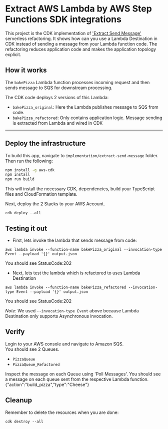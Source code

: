 # Extract  AWS Lambda by AWS Step Functions SDK integrations
This project is the CDK implementation of ['Extract Send Message'](https://serverlessland.com/refactoring-serverless/extract-send-message) serverless refactoring. It shows how can you use a Lambda Destination in CDK instead of sending a message from your Lambda function code. The refactoring reduces application code and makes the application topology explicit.


## How it works
The `bakePizza` Lambda function processes incoming request and then sends message to SQS for downstream processing.

The CDK code deploys 2 versions of this Lambda:
- `bakePizza_original`: Here the Lambda publishes message to SQS from code.
- `bakePizza_refactored`: Only contains application logic. Message sending is extracted from Lambda and wired in CDK

---
## Deploy the infrastructure


To build this app, navigate to `implementation/extract-send-message` folder. Then run the following:

```bash
npm install -g aws-cdk
npm install
npm run build
```

This will install the necessary CDK, dependencies, build your TypeScript files and CloudFormation template.

Next, deploy the 2 Stacks to your AWS Account.
``` 
cdk deploy --all
```


## Testing it out

- First, lets invoke the lambda that sends message from code:
``` 
aws lambda invoke --function-name bakePizza_original --invocation-type Event --payload '{}' output.json
```
You should see StatusCode:202

- Next, lets test the lambda which is refactored to uses Lambda Destination
 ``` 
aws lambda invoke --function-name bakePizza_refactored --invocation-type Event --payload '{}' output.json
``` 

You should see StatusCode:202     

*Note*: We used `--invocation-type Event`  above because Lambda Destination only supports Asynchronous invocation.


## Verify

Login to your AWS console and navigate to Amazon SQS.  
You should see 2 Queues.
- `PizzaQueue`
- `PizzaQueue_Refactored`

Inspect the message on each Queue using 'Poll Messages'. You should see a message on each queue sent from the respective Lambda function.
{"action":"build_pizza","type":"Cheese"}

## Cleanup

Remember to delete the resources when you are done:

```
cdk destroy --all
```
